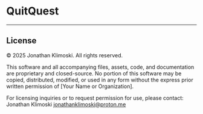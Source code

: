 # QuitQuest

---

## License

© 2025 Jonathan Klimoski. All rights reserved.

This software and all accompanying files, assets, code, and documentation are proprietary and closed-source. No portion of this software may be copied, distributed, modified, or used in any form without the express prior written permission of [Your Name or Organization].

For licensing inquiries or to request permission for use, please contact:  
Jonathan Klimoski 
jonathanklimoski@proton.me

